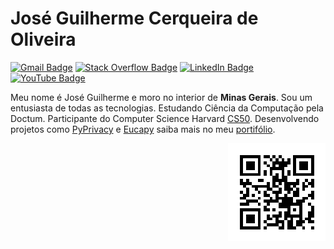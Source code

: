 <!--
Copyright (c) 2024 José Guilherme Cerqueira de Oliveira <aluno.jose.cerqueira@doctum.edu.br>
Este código-fonte está licenciado sob a licença de direitos autorais encontrada no arquivo license.
Veja https://www.markdownguide.org/about/#contributing para mais detalhes.
-->

# José Guilherme Cerqueira de Oliveira

[![Gmail Badge](https://img.shields.io/badge/-aluno.jose.cerqueira@doctum.com.br-F4E5B9?style=flat-square&logo=gmail&logoColor=red&link=mailto:aluno.jose.cerqueira@doctum.com.br)](mailto:aluno.jose.cerqueira@doctum.com.br)
[![Stack Overflow Badge](https://img.shields.io/badge/-overflow-F4E5B9?style=flat-square&logo=stackoverflow&logoColor=orange&link=https://stackoverflow.com/users/28899914/gui)](https://stackoverflow.com/users/28899914/gui)
[![LinkedIn Badge](https://img.shields.io/badge/-linkedin-F4E5B9?style=flat-square&logo=linkedin&logoColor=0A66C2&link=https://www.linkedin.com/in/guilhermecerqueiradeoliveira)](https://www.linkedin.com/in/guilhermecerqueiradeoliveira)
[![YouTube Badge](https://img.shields.io/badge/-youtube-F4E5B9?style=flat-square&logo=youtube&logoColor=FF0000&link=https://www.youtube.com/@guilhermebot9129/)](https://www.youtube.com/@guilhermebot9129/)

<!--

[![Desenvolvido por Güi](https://img.shields.io/badge/Desenvolvido%20por%20Güi-F4E5B9?style=flat-square&logo=code&logoColor=black)](https://www.guidev.site)

[![Instagram Badge](https://img.shields.io/badge/-instagram-F4E5B9?style=flat-square&logo=instagram&logoColor=E4405F&link=https://www.instagram.com/seuperfil)](https://www.instagram.com/seuperfil)
-->
<!--
[![Twitter Badge](https://img.shields.io/badge/-X-F4E5B9?style=flat-square&logo=twitter&logoColor=1DA1F2&link=https://twitter.com/seuperfil)](https://twitter.com/guibot)
-->
<!--
[![Discord Badge](https://img.shields.io/badge/-Discord-F4E5B9?style=flat-square&logo=discord&logoColor=5865F2&link=https://discord.com/invite/XXXXXX)](https://discord.com/invite/XXXXXX)
-->
Meu nome é José Guilherme e moro no interior de **Minas Gerais**.
Sou um entusiasta de todas as tecnologias.
Estudando Ciência da Computação pela Doctum.
Participante do Computer Science Harvard [CS50][cs50].
Desenvolvendo projetos como [PyPrivacy][pyprivacyrepo] e [Eucapy][eucapyrepo] saiba mais no meu [portifólio][guisite].

<p align="right">
    <img src="src/img/qr-code.png" alt="QR Code">
</p>

<!--

Um hacker transformou uma [metáfora][mitfire] no MIT *"Obter educação é como tentar beber de uma mangueira de incêndio"*
![Logo_MIT](hidrante_bebedouro.jpg)

# Tecnológias
### Web
![CSS3](https://img.shields.io/badge/css3-%231572B6.svg?style=for-the-badge&logo=css3&logoColor=white)
![HTML5](https://img.shields.io/badge/html5-%23E34F26.svg?style=for-the-badge&logo=html5&logoColor=white)
![PHP](https://img.shields.io/badge/php-%23777BB4.svg?style=for-the-badge&logo=php&logoColor=white)

### DL 

![Scipy](https://img.shields.io/badge/SciPy-%230C55A5.svg?style=for-the-badge&logo=scipy&logoColor=%white) 
![TensorFlow](https://img.shields.io/badge/TensorFlow-%23FF6F00.svg?style=for-the-badge&logo=TensorFlow&logoColor=white)
![PyTorch](https://img.shields.io/badge/PyTorch-%23EE4C2C.svg?style=for-the-badge&logo=PyTorch&logoColor=white)

### OpenSource <3
![TOR](https://img.shields.io/badge/tor-%237E4798.svg?style=for-the-badge&logo=tor-project&logoColor=white)
![OpenGL](https://img.shields.io/badge/OpenGL-white?logo=OpenGL&style=for-the-badge)
![Git](https://img.shields.io/badge/git-%23F05033.svg?style=for-the-badge&logo=git&logoColor=white)

  
visualizações criado por https://gprm.itsvg.in 

-->

<!-- Links -->
[cs50]:https://cs50.harvard.edu/x/2024/
[guisite]:https://guidev.site/
[mitfire]:https://hacks.mit.edu/Hacks/by_year/1991/fire_hydrant/
[pyprivacyrepo]:https://github.com/guilhermecerqueiraoliveira/PyPrivacy
[eucapyrepo]:https://github.com/eucapy/
